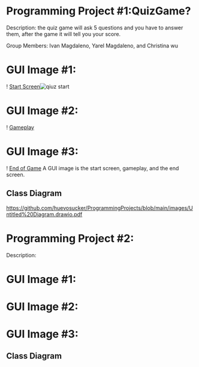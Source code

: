 # Programming Project #1:QuizGame?
Description: the quiz game will ask 5 questions and you have to answer them, after the game it will tell you your score. 

Group Members: Ivan Magdaleno, Yarel Magdaleno, and Christina wu

# GUI Image #1:
! [Start Screen]()![qiuz start](https://user-images.githubusercontent.com/101122303/160864687-429fd3f7-bcf4-494e-b6af-8906361ae1a1.png)

# GUI Image #2:
! [Gameplay]()
# GUI Image #3:
! [End of Game]()
A GUI image is the start screen, gameplay, and the end screen.

## Class Diagram
https://github.com/huevosucker/ProgrammingProjects/blob/main/images/Untitled%20Diagram.drawio.pdf
# Programming Project #2:
Description: 

# GUI Image #1:
# GUI Image #2:
# GUI Image #3:

## Class Diagram
